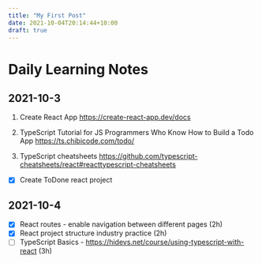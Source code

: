 ```yaml
---
title: "My First Post"
date: 2021-10-04T20:14:44+10:00
draft: true
---
```


# Daily Learning Notes

## 2021-10-3

1. Create React App
   https://create-react-app.dev/docs

2. TypeScript Tutorial for JS Programmers Who Know How to Build a Todo App
   https://ts.chibicode.com/todo/

3. TypeScript cheatsheets
   https://github.com/typescript-cheatsheets/react#reacttypescript-cheatsheets

- [x] Create ToDone react project

## 2021-10-4

- [x] React routes - enable navigation between different pages (2h)
- [x] React project structure industry practice (2h)
- [ ] TypeScript Basics - https://hidevs.net/course/using-typescript-with-react (3h)
